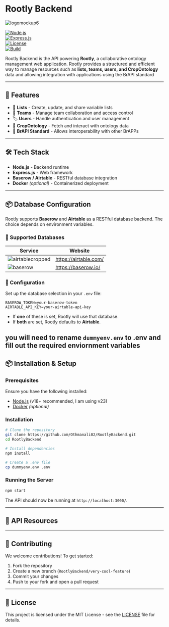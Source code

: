 # Rootly Backend

![logomockup6](https://github.com/user-attachments/assets/4cb7ab1c-9c3a-4134-9917-bb96bac182c3)

[![Node.js](https://img.shields.io/badge/Node.js-18.x-green.svg)](https://nodejs.org/)  
[![Express.js](https://img.shields.io/badge/Express.js-4.x-blue.svg)](https://expressjs.com/)  
[![License](https://img.shields.io/badge/license-MIT-blue.svg)](LICENSE)  
[![Build](https://img.shields.io/github/actions/workflow/status/Othmanali02/Rootly/build.yml)](https://github.com/Othmanali02/Rootly/actions)  

Rootly Backend is the API powering **Rootly**, a collaborative ontology management web application. Rootly provides a structured and efficient way to manage resources such as **lists, teams, users, and CropOntology** data and allowing integration with applications using the BrAPI standard

---

## 🌿 Features

- 📄 **Lists** - Create, update, and share variable lists
- 👥 **Teams** - Manage team collaboration and access control
- 🏷 **Users** - Handle authentication and user management
- 🌿 **CropOntology** - Fetch and interact with ontology data
- 🔗 **BrAPI Standard** - Allows interoperability with other BrAPPs

---

## 🛠️ Tech Stack

- **Node.js** - Backend runtime
- **Express.js** - Web framework
- **Baserow / Airtable** - RESTful database integration
- **Docker** *(optional)* - Containerized deployment

---

## 📦 Database Configuration

Rootly supports **Baserow** and **Airtable** as a RESTful database backend. The choice depends on environment variables.

### 🔗 Supported Databases

| Service  | Website |
|----------|----------|
|![airtablecropped](https://github.com/user-attachments/assets/15f199c0-d3db-48f5-a6f2-d8af05db148a) | https://airtable.com/
|![baserow](https://github.com/user-attachments/assets/bd187c9f-35a5-4906-a9e1-4e61075a58a7) | https://baserow.io/

### 🔧 Configuration

Set up the database selection in your `.env` file:

```env
BASEROW_TOKEN=your-baserow-token
AIRTABLE_API_KEY=your-airtable-api-key
```

- If **one** of these is set, Rootly will use that database.
- If **both** are set, Rootly defaults to **Airtable**.

you will need to rename ```dummyenv.env``` to .env and fill out the required enviornment variables
---

## 📦 Installation & Setup

### Prerequisites

Ensure you have the following installed:

- [Node.js](https://nodejs.org/) (v18+ recommended, I am using v23)
- [Docker](https://www.docker.com/) *(optional)*

### Installation

```bash
# Clone the repository
git clone https://github.com/Othmanali02/RootlyBackend.git
cd RootlyBackend

# Install dependencies
npm install

# Create a .env file
cp dummyenv.env .env
```

### Running the Server

```bash
npm start
```

The API should now be running at `http://localhost:3000/`.

---

## 🔗 API Resources


---

## 🤝 Contributing

We welcome contributions! To get started:

1. Fork the repository
2. Create a new branch (`RootlyBackend/very-cool-feature`)
3. Commit your changes
4. Push to your fork and open a pull request

---

## 📜 License

This project is licensed under the MIT License - see the [LICENSE](LICENSE) file for details.
